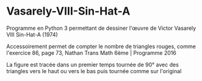 # Vasarely-VIII-Sin-Hat-A

Programme en Python 3 permettant de dessiner l'œuvre de Victor Vasarely VIII Sin-Hat-A (1974)

Accessoirement permet de compter le nombre de triangles rouges, comme l'exercice 86, page 73, Nathan Trans Math 6ème | Programme 2016

La figure est tracée dans un premier temps tournée de 90° avec des triangles vers le haut ou vers le bas puis tournée comme sur l'original
